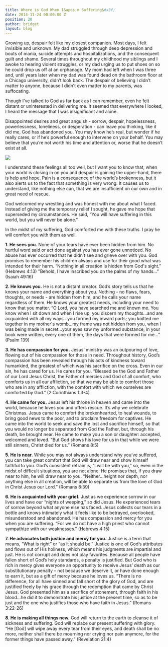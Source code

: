 ```yaml
---
title: Where is God When I&apos;m Suffering&#x3f;
date: 2014-11-24 00:00:00 Z
position: 20
author: bridget
layout: blog
---
```


Growing up, despair felt like my closest companion. Most days, I felt invisible and unknown. My dad struggled through deep depression and bouts of mania, suicide attempts and hospitalizations, and the consequent guilt and shame. Several times throughout my childhood my siblings and I awoke to hearing violent struggles, or my dad urging us to put shoes on so he could drop us off at an orphanage. My mom had left when I was three and, until years later when my dad was found dead on the bathroom floor at a Chicago university, didn’t look back. The despair of believing I didn’t matter to anyone, because I didn’t even matter to my parents, was suffocating.

Though I’ve talked to God as far back as I can remember, even he felt distant or uninterested in delivering me. It seemed that everywhere I looked, I heard the message that I was insignificant and alone.

Disappointed desires and great anguish - sorrow, despair, hopelessness, powerlessness, loneliness, or desperation - can leave you thinking, like it did me, God has abandoned you. You may know he’s real, but wonder if he really cares, or if he’s powerful enough to intervene on your behalf. You may believe that you’re not worth his time and attention or, worse that he doesn’t exist at all.

![](http://iwantrest.com/uploads/Walking_on_the_track.jpg)

I understand these feelings all too well, but I want you to know that, when your world is closing in on you and despair is gaining the upper-hand, there is help and hope. Pain is a consequence of the world’s brokenness, but it also alerts us to the fact that something is very wrong. It causes us to understand, like nothing else can, that we are insufficient on our own and in great need of rescue.

God welcomed my wrestling and was honest with me about what I faced. Instead of giving me the temporary relief I sought, he gave me hope that superseded my circumstances. He said, “You will have suffering in this world, but you will never be alone.”

In the midst of my suffering, God comforted me with these truths. I pray he will comfort you with them as well.

<b>1. He sees you.</b> None of your tears have ever been hidden from him. No hurtful word said or act done against you has ever gone unnoticed. No abuse has ever occurred that he didn’t see and grieve over with you. God promises to remember his children always and use for their good what was intended for their harm. “Nothing in all creation is hidden from God's sight.” (Hebrews 4:13) "Behold, I have inscribed you on the palms of my hands…” (Isaiah 49:16)

<b>2. He knows you.</b> He is not a distant creator. God’s story tells us that he knows your name and everything about you. Nothing - no flaws, fears, thoughts, or needs - are hidden from him, and he calls your name regardless of them. He knows your greatest needs, including your need to know that you matter. “O Lord, you have searched me and known me. You know when I sit down and when I rise up; you discern my thoughts…and are acquainted with all my ways…you formed my inward parts; you knitted me together in my mother's womb…my frame was not hidden from you, when I was being made in secret…your eyes saw my unformed substance; in your book were written, every one of them, the days that were formed for me…” (Psalm 139)

<b>3. He has compassion for you.</b> Jesus’ ministry was an outpouring of love, flowing out of his compassion for those in need. Throughout history, God’s compassion has been revealed through his acts of kindness toward humankind, the greatest of which was his sacrifice on the cross. Even in our sin, he has cared for us. He cares for you. “Blessed be the God and Father of our Lord Jesus Christ, the Father of mercies and God of all comfort, who comforts us in all our affliction, so that we may be able to comfort those who are in any affliction, with the comfort with which we ourselves are comforted by God.” (2 Corinthians 1:3-4)

<b>4. He came for you.</b> Jesus left his throne in heaven and came into the world, because he loves you and offers rescue. It’s why we celebrate Christmas. Jesus came to comfort the brokenhearted, to heal wounds, to bring good news to the poor, and to proclaim freedom for captives. He came into the world to seek and save the lost and sacrifice himself, so that you would no longer be separated from God the Father, but, through his death, be brought near. He came to make you a son or daughter: accepted, welcomed and loved. “But God shows his love for us in that while we were still sinners, Christ died for us.” (Romans 8:5)

<b>5. He is near.</b> While you may not always understand why you’ve suffered, you can take great comfort that God will draw near and show himself faithful to you. God’s consistent refrain is, “I will be with you,” so, even in the midst of difficult situations, you are not alone. He promises that, if you draw near to him, he will draw near to you. “Neither…height nor depth, nor anything else in all creation, will be able to separate us from the love of God in Christ Jesus our Lord.” (Romans 8:39)

<b>6. He is acquainted with your grief.</b> Just as we experience sorrow in our lives and have our “nights of weeping,” so did Jesus. He experienced tears of sorrow beyond what anyone else has faced. Jesus collects our tears in a bottle and knows intimately what it feels like to be betrayed, overlooked, misunderstood and abandoned. He has compassion and mercy for you when you are suffering. “For we do not have a high priest who cannot sympathize with our weaknesses.” (Hebrews 4:15)

<b>7. He advocates both justice and mercy for you.</b> Justice is a term that means, “What is right” or “as it should be.” Justice is one of God’s attributes and flows out of His holiness, which means his judgments are impartial and just. He is not corrupt and does not play favorites. Because all people have fallen short of God’s holy standards, a penalty is justified. But God who is rich in mercy gives everyone an opportunity to receive Jesus’ death as our substitutionary penalty – not because we deserve it, or have done enough to earn it, but as a gift of mercy because he loves us. “There is no difference, for all have sinned and fall short of the glory of God, and are justified freely by his grace through the redemption that came by Christ Jesus. God presented him as a sacrifice of atonement, through faith in his blood…he did it to demonstrate his justice at the present time, so as to be just and the one who justifies those who have faith in Jesus.” (Romans 3:22-26)

<b>8. He is making all things new.</b> God will return to the earth to cleanse it of sickness and suffering. God will replace our present suffering with glory. “He [God] will wipe away every tear from their eyes, and death shall be no more, neither shall there be mourning nor crying nor pain anymore, for the former things have passed away.” (Revelation 21:4)